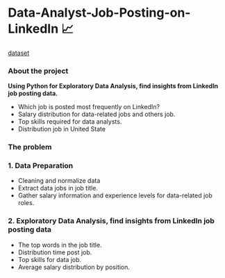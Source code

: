 # Data-Analyst-Job-Posting-on-LinkedIn 📈
[dataset](https://www.kaggle.com/datasets/asaniczka/1-3m-linkedin-jobs-and-skills-2024)
### About the project
**Using Python for Exploratory Data Analysis, find insights from LinkedIn job posting data.**
- Which job is posted most frequently on LinkedIn?
- Salary distribution for data-related jobs and others job.
- Top skills required for data analysts.
- Distribution job in United State
### The problem
### 1. Data Preparation
- Cleaning and normalize data
- Extract data jobs in job title.
- Gather salary information and experience levels for data-related job roles.
### 2. Exploratory Data Analysis, find insights from LinkedIn job posting data
- The top words in the job title.
- Distribution time post job.
- Top skills for data job.
- Average salary distribution by position.
